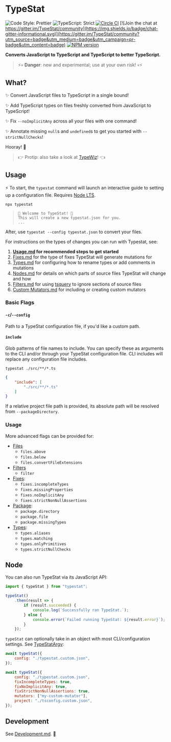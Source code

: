 # TypeStat

![Code Style: Prettier](https://img.shields.io/badge/code_style-prettier-14cc21.svg)
![TypeScript: Strict](https://img.shields.io/badge/typescript-strict-yellow.svg)
[![Circle CI](https://img.shields.io/circleci/build/github/JoshuaKGoldberg/TypeStat.svg)](https://circleci.com/gh/JoshuaKGoldberg/TypeStat)
[![Join the chat at https://gitter.im/TypeStat/community](https://img.shields.io/badge/chat-gitter-informational.svg)](https://gitter.im/TypeStat/community?utm_source=badge&utm_medium=badge&utm_campaign=pr-badge&utm_content=badge)
[![NPM version](https://badge.fury.io/js/typestat.svg)](http://badge.fury.io/js/typestat)

**Converts JavaScript to TypeScript and TypeScript to better TypeScript.**

> ⚡💀 **Danger**: new and experimental; use at your own risk! 💀⚡

## What?

✨ Convert JavaScript files to TypeScript in a single bound!

✨ Add TypeScript types on files freshly converted from JavaScript to TypeScript!

✨ Fix `--noImplicitAny` across all your files with one command!

✨ Annotate missing `null`s and `undefined`s to get you started with `--strictNullChecks`!

Hooray!
💪

> 👉 Protip: also take a look at [TypeWiz](https://github.com/urish/typewiz)! 👈

## Usage

⚡ To start, the `typestat` command will launch an interactive guide to setting up a configuration file.
Requires [Node LTS](https://nodejs.org/en/about/releases).

```shell
npx typestat
```

> ```shell
> 👋 Welcome to TypeStat! 👋
> This will create a new typestat.json for you.
> ...
> ```

After, use `typestat --config typestat.json` to convert your files.

For instructions on the types of changes you can run with Typestat, see:

1. **[Usage.md](./docs/Usage.md) for recommended steps to get started**
2. [Fixes.md](./docs/Fixes.md) for the type of fixes TypeStat will generate mutations for
3. [Types.md](./docs/Types.md) for configuring how to rename types or add comments in mutations
4. [Nodes.md](./docs/Nodes.md) for details on which parts of source files TypeStat will change and how
5. [Filters.md](./docs/Filters.md) for using [tsquery](https://github.com/phenomnomnominal/tsquery) to ignore sections of source files
6. [Custom Mutators.md](./docs/Custom%20Mutators.md) for including or creating custom mutators

### Basic Flags

#### `-c`/`--config`

Path to a TypeStat configuration file, if you'd like a custom path.

#### `include`

Glob patterns of file names to include.
You can specify these as arguments to the CLI and/or through your TypeStat configuration file.
CLI includes will replace any configuration file includes.

```shell
typestat ./src/**/*.ts
```

```json
{
    "include": [
        "./src/**/*.ts"
    ]
}
```

If a relative project file path is provided, its absolute path will be resolved from `--packageDirectory`.

### Usage

More advanced flags can be provided for:

* [Files](./docs/Files.md)
  * `files.above`
  * `files.below`
  * `files.convertFileExtensions`
* [Filters](./docs/Filters.md)
  * `filter`
* [Fixes](./docs/Fixes.md):
  * `fixes.incompleteTypes`
  * `fixes.missingProperties`
  * `fixes.noImplicitAny`
  * `fixes.strictNonNullAssertions`
* [Package](./docs/Package.md):
  * `package.directory`
  * `package.file`
  * `package.missingTypes`
* [Types](./docs/Types.md):
  * `types.aliases`
  * `types.matching`
  * `types.onlyPrimitives`
  * `types.strictNullChecks`

## Node

You can also run TypeStat via its JavaScript API:

```javascript
import { typeStat } from "typestat";

typeStat()
    .then(result => {
        if (result.succeeded) {
            console.log(`Successfully ran TypeStat.`);
        } else {
            console.error(`Failed running TypeStat: ${result.error}`);
        }
    });
```

`typeStat` can optionally take in an object with most CLI/configuration settings.
See [TypeStatArgv](./src/index.ts):

```javascript
await typeStat({
    config: "./typestat.custom.json",
});
```

```javascript
await typeStat({
    config: "./typestat.custom.json",
    fixIncompleteTypes: true,
    fixNoImplicitAny: true,
    fixStrictNonNullAssertions: true,
    mutators: ["my-custom-mutator"],
    project: "./tsconfig.custom.json",
});
```

## Development

See [Development.md](./docs/Development.md). 💖
